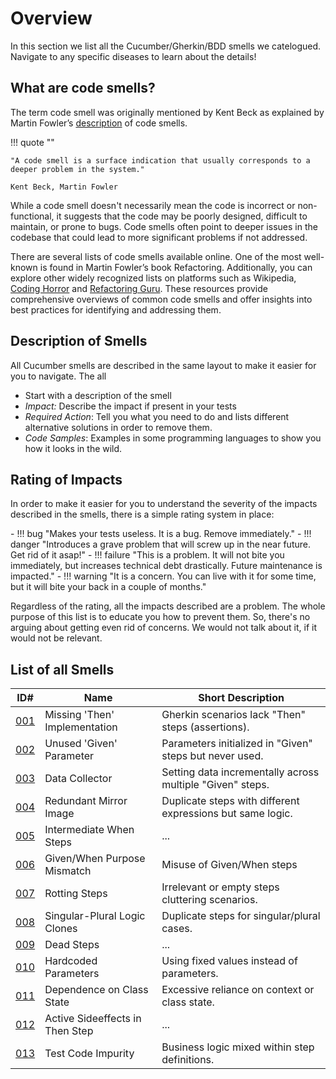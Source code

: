 # Overview
In this section we list all the Cucumber/Gherkin/BDD smells we catelogued. Navigate to any specific diseases to learn about the details!

## What are code smells?
The term code smell was originally mentioned by Kent Beck as explained by Martin Fowler’s [description](https://www.martinfowler.com/bliki/CodeSmell.html) of code smells.

!!! quote ""

    "A code smell is a surface indication that usually corresponds to a deeper problem in the system." 
    
    Kent Beck, Martin Fowler

While a code smell doesn't necessarily mean the code is incorrect or non-functional, it suggests that the code may be poorly designed, difficult to maintain, or prone to bugs. Code smells often point to deeper issues in the codebase that could lead to more significant problems if not addressed.

There are several lists of code smells available online. One of the most well-known is found in Martin Fowler’s book Refactoring. Additionally, you can explore other widely recognized lists on platforms such as Wikipedia, [Coding Horror](https://blog.codinghorror.com/code-smells/) and [Refactoring Guru](https://refactoring.guru/refactoring/smells). These resources provide comprehensive overviews of common code smells and offer insights into best practices for identifying and addressing them.

## Description of Smells
All Cucumber smells are described in the same layout to make it easier for you to navigate. The all

* Start with a description of the smell
* *Impact:* Describe the impact if present in your tests
* *Required Action*: Tell you what you need to do and lists different alternative solutions in order to remove them.
* *Code Samples*: Examples in some programming languages to show you how it looks in the wild.

## Rating of Impacts
In order to make it easier for you to understand the severity of the impacts described in the smells, there is a simple rating system in place:

<div class="grid cards" markdown>
- !!! bug "Makes your tests useless. It is a bug. Remove immediately."
- !!! danger "Introduces a grave problem that will screw up in the near future. Get rid of it asap!"
- !!! failure "This is a problem. It will not bite you immediately, but increases technical debt drastically. Future maintenance is impacted."
- !!! warning "It is a concern. You can live with it for some time, but it will bite your back in a couple of months."
</div>

Regardless of the rating, all the impacts described are a problem. The whole purpose of this list is to educate you how to prevent them. So, there's no arguing about getting even rid of concerns. We would not talk about it, if it would not be relevant.

## List of all Smells
| ID# | Name | Short Description |
|-----|------|-------------|
| [001](001-missing-then.md) | Missing 'Then' Implementation | Gherkin scenarios lack "Then" steps (assertions). |
| [002](002-unused-given.md) | Unused 'Given' Parameter | Parameters initialized in "Given" steps but never used. |
| [003](003-data-collector.md) | Data Collector | Setting data incrementally across multiple "Given" steps. |
| [004](004-redundant-mirror-image.md) | Redundant Mirror Image | Duplicate steps with different expressions but same logic. |
| [005](005-intermediate-when-steps.md) | Intermediate When Steps | ... |
| [006](006-given-when-purpose-mismatch.md) | Given/When Purpose Mismatch | Misuse of Given/When steps |
| [007](007-rotting-steps.md) | Rotting Steps | Irrelevant or empty steps cluttering scenarios. |
| [008](008-singular-plural-logic-clones.md) | Singular-Plural Logic Clones | Duplicate steps for singular/plural cases. |
| [009](009-dead-steps.md) | Dead Steps | ... |
| [010](010-hardcoded-parameters.md) | Hardcoded Parameters | Using fixed values instead of parameters. |
| [011](011-dependence-on-class-state.md) | Dependence on Class State | Excessive reliance on context or class state. |
| [012](012-active-sideeffects-in-then-step.md) | Active Sideeffects in Then Step | ... |
| [013](013-test-code-impurity.md) | Test Code Impurity | Business logic mixed within step definitions. |
